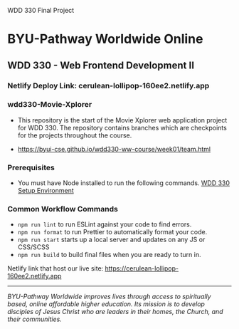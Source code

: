 WDD 330 Final Project
# BYU-Pathway Worldwide Online
## WDD 330 - Web Frontend Development II
### Netlify Deploy Link: cerulean-lollipop-160ee2.netlify.app

### wdd330-Movie-Xplorer

 - This repository is the start of the Movie Xplorer web application project for WDD 330. The repository contains branches which are checkpoints for the projects throughout the course.

 - https://byui-cse.github.io/wdd330-ww-course/week01/team.html

### Prerequisites

- You must have Node installed to run the following commands.
[WDD 330 Setup Environment](https://byui-cse.github.io/wdd330-ww-course/intro/) 

### Common Workflow Commands

- `npm run lint` to run ESLint against your code to find errors.
- `npm run format` to run Prettier to automatically format your code.
- `npm run start` starts up a local server and updates on any JS or CSS/SCSS 
- `npm run build` to build final files when you are ready to turn in.


Netlify link that host our live site: https://cerulean-lollipop-160ee2.netlify.app


---
_BYU-Pathway Worldwide improves lives through access to spiritually based, online affordable higher education. Its mission is to develop disciples of Jesus Christ who are leaders in their homes, the Church, and their communities._



